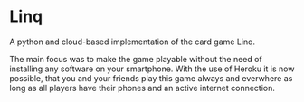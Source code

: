# Linq
A python and cloud-based implementation of the card game Linq. 

The main focus was to make the game playable without the need of installing any software on your smartphone. With the use
of Heroku it is now possible, that you and your friends play this game always and everwhere as long as all players have 
their phones and an active internet connection.
